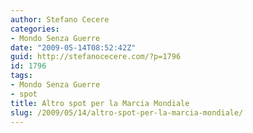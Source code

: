 ```yaml
---
author: Stefano Cecere
categories:
- Mondo Senza Guerre
date: "2009-05-14T08:52:42Z"
guid: http://stefanocecere.com/?p=1796
id: 1796
tags:
- Mondo Senza Guerre
- spot
title: Altro spot per la Marcia Mondiale
slug: /2009/05/14/altro-spot-per-la-marcia-mondiale/
---
```


